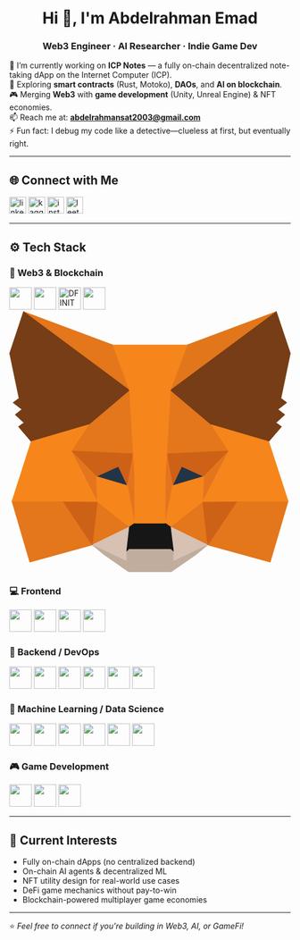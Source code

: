 <h1 align="center">Hi 👋, I'm Abdelrahman Emad</h1>
<h3 align="center">Web3 Engineer · AI Researcher · Indie Game Dev</h3>

🔭 I’m currently working on **ICP Notes** — a fully on-chain decentralized note-taking dApp on the Internet Computer (ICP).  
🌱 Exploring **smart contracts** (Rust, Motoko), **DAOs**, and **AI on blockchain**.  
🎮 Merging **Web3** with **game development** (Unity, Unreal Engine) & NFT economies.  
📫 Reach me at: **abdelrahmansat2003@gmail.com**  
⚡ Fun fact: I debug my code like a detective—clueless at first, but eventually right.

---

## 🌐 Connect with Me
<p align="left">
  <a href="https://linkedin.com/in/abdelrahman emad" target="blank"><img src="https://cdn.jsdelivr.net/gh/devicons/devicon/icons/linkedin/linkedin-original.svg" alt="linkedin" width="30" /></a>
  <a href="https://kaggle.com/abdelrahman emad" target="blank"><img src="https://cdn.jsdelivr.net/gh/devicons/devicon/icons/kaggle/kaggle-original.svg" alt="kaggle" width="30" /></a>
  <a href="https://instagram.com/n9.6z0" target="blank"><img src="https://cdn.jsdelivr.net/npm/simple-icons@v3/icons/instagram.svg" alt="instagram" width="30" /></a>
  <a href="https://www.leetcode.com/tete404" target="blank"><img src="https://cdn.jsdelivr.net/npm/simple-icons@v3/icons/leetcode.svg" alt="leetcode" width="30" /></a>
</p>

---

## ⚙️ Tech Stack

### 🧠 Web3 & Blockchain
<p align="left">
  <img src="https://cdn.jsdelivr.net/gh/devicons/devicon@latest/icons/rust/rust-line.svg" width="40" /> 
  <img src="https://cryptologos.cc/logos/internet-computer-icp-logo.svg?v=026" width="40" />
  <img src="https://avatars.githubusercontent.com/u/30354616?s=200&v=4" width="40" title="DFINITY / ICP" />
  <img src="https://cdn.jsdelivr.net/gh/devicons/devicon/icons/solidity/solidity-original.svg" width="40" />
  <svg xmlns="http://www.w3.org/2000/svg" viewBox="0 0 507.83 470.86"><defs><style>.a{fill:#e2761b;stroke:#e2761b;}.a,.b,.c,.d,.e,.f,.g,.h,.i,.j{stroke-linecap:round;stroke-linejoin:round;}.b{fill:#e4761b;stroke:#e4761b;}.c{fill:#d7c1b3;stroke:#d7c1b3;}.d{fill:#233447;stroke:#233447;}.e{fill:#cd6116;stroke:#cd6116;}.f{fill:#e4751f;stroke:#e4751f;}.g{fill:#f6851b;stroke:#f6851b;}.h{fill:#c0ad9e;stroke:#c0ad9e;}.i{fill:#161616;stroke:#161616;}.j{fill:#763d16;stroke:#763d16;}</style></defs><title>metamask</title><polygon class="a" points="482.09 0.5 284.32 147.38 320.9 60.72 482.09 0.5"/><polygon class="b" points="25.54 0.5 221.72 148.77 186.93 60.72 25.54 0.5"/><polygon class="b" points="410.93 340.97 358.26 421.67 470.96 452.67 503.36 342.76 410.93 340.97"/><polygon class="b" points="4.67 342.76 36.87 452.67 149.57 421.67 96.9 340.97 4.67 342.76"/><polygon class="b" points="143.21 204.62 111.8 252.13 223.7 257.1 219.73 136.85 143.21 204.62"/><polygon class="b" points="364.42 204.62 286.91 135.46 284.32 257.1 396.03 252.13 364.42 204.62"/><polygon class="b" points="149.57 421.67 216.75 388.87 158.71 343.55 149.57 421.67"/><polygon class="b" points="290.88 388.87 358.26 421.67 348.92 343.55 290.88 388.87"/><polygon class="c" points="358.26 421.67 290.88 388.87 296.25 432.8 295.65 451.28 358.26 421.67"/><polygon class="c" points="149.57 421.67 212.18 451.28 211.78 432.8 216.75 388.87 149.57 421.67"/><polygon class="d" points="213.17 314.54 157.12 298.04 196.67 279.95 213.17 314.54"/><polygon class="d" points="294.46 314.54 310.96 279.95 350.71 298.04 294.46 314.54"/><polygon class="e" points="149.57 421.67 159.11 340.97 96.9 342.76 149.57 421.67"/><polygon class="e" points="348.72 340.97 358.26 421.67 410.93 342.76 348.72 340.97"/><polygon class="e" points="396.03 252.13 284.32 257.1 294.66 314.54 311.16 279.95 350.91 298.04 396.03 252.13"/><polygon class="e" points="157.12 298.04 196.87 279.95 213.17 314.54 223.7 257.1 111.8 252.13 157.12 298.04"/><polygon class="f" points="111.8 252.13 158.71 343.55 157.12 298.04 111.8 252.13"/><polygon class="f" points="350.91 298.04 348.92 343.55 396.03 252.13 350.91 298.04"/><polygon class="f" points="223.7 257.1 213.17 314.54 226.29 382.31 229.27 293.07 223.7 257.1"/><polygon class="f" points="284.32 257.1 278.96 292.87 281.34 382.31 294.66 314.54 284.32 257.1"/><polygon class="g" points="294.66 314.54 281.34 382.31 290.88 388.87 348.92 343.55 350.91 298.04 294.66 314.54"/><polygon class="g" points="157.12 298.04 158.71 343.55 216.75 388.87 226.29 382.31 213.17 314.54 157.12 298.04"/><polygon class="h" points="295.65 451.28 296.25 432.8 291.28 428.42 216.35 428.42 211.78 432.8 212.18 451.28 149.57 421.67 171.43 439.55 215.75 470.36 291.88 470.36 336.4 439.55 358.26 421.67 295.65 451.28"/><polygon class="i" points="290.88 388.87 281.34 382.31 226.29 382.31 216.75 388.87 211.78 432.8 216.35 428.42 291.28 428.42 296.25 432.8 290.88 388.87"/><polygon class="j" points="490.44 156.92 507.33 75.83 482.09 0.5 290.88 142.41 364.42 204.62 468.37 235.03 491.43 208.2 481.49 201.05 497.39 186.54 485.07 177 500.97 164.87 490.44 156.92"/><polygon class="j" points="0.5 75.83 17.39 156.92 6.66 164.87 22.56 177 10.44 186.54 26.34 201.05 16.4 208.2 39.26 235.03 143.21 204.62 216.75 142.41 25.54 0.5 0.5 75.83"/><polygon class="g" points="468.37 235.03 364.42 204.62 396.03 252.13 348.92 343.55 410.93 342.76 503.36 342.76 468.37 235.03"/><polygon class="g" points="143.21 204.62 39.26 235.03 4.67 342.76 96.9 342.76 158.71 343.55 111.8 252.13 143.21 204.62"/><polygon class="g" points="284.32 257.1 290.88 142.41 321.1 60.72 186.93 60.72 216.75 142.41 223.7 257.1 226.09 293.27 226.29 382.31 281.34 382.31 281.74 293.27 284.32 257.1"/></svg>
</p>

### 💻 Frontend
<p align="left">
  <img src="https://cdn.jsdelivr.net/gh/devicons/devicon/icons/react/react-original.svg" width="40" />
  <img src="https://cdn.jsdelivr.net/gh/devicons/devicon/icons/nextjs/nextjs-original.svg" width="40" />
  <img src="https://www.vectorlogo.zone/logos/tailwindcss/tailwindcss-icon.svg" width="40" />
  <img src="https://cdn.jsdelivr.net/gh/devicons/devicon/icons/figma/figma-original.svg" width="40" />
</p>

### 🔧 Backend / DevOps
<p align="left">
  <img src="https://cdn.jsdelivr.net/gh/devicons/devicon/icons/nodejs/nodejs-original.svg" width="40" />
  <img src="https://cdn.jsdelivr.net/gh/devicons/devicon/icons/express/express-original.svg" width="40" />
  <img src="https://cdn.jsdelivr.net/gh/devicons/devicon/icons/mongodb/mongodb-original.svg" width="40" />
  <img src="https://cdn.jsdelivr.net/gh/devicons/devicon/icons/postgresql/postgresql-original.svg" width="40" />
  <img src="https://cdn.jsdelivr.net/gh/devicons/devicon/icons/docker/docker-original.svg" width="40" />
  <img src="https://cdn.jsdelivr.net/gh/devicons/devicon/icons/nginx/nginx-original.svg" width="40" />
</p>

### 🧠 Machine Learning / Data Science
<p align="left">
  <img src="https://cdn.jsdelivr.net/gh/devicons/devicon/icons/python/python-original.svg" width="40" />
  <img src="https://cdn.jsdelivr.net/gh/devicons/devicon/icons/pytorch/pytorch-original.svg" width="40" />
  <img src="https://cdn.jsdelivr.net/gh/devicons/devicon/icons/tensorflow/tensorflow-original.svg" width="40" />
  <img src="https://cdn.jsdelivr.net/gh/devicons/devicon/icons/numpy/numpy-original.svg" width="40" />
  <img src="https://cdn.jsdelivr.net/gh/devicons/devicon/icons/pandas/pandas-original.svg" width="40" />
  <img src="https://seaborn.pydata.org/_images/logo-mark-lightbg.svg" width="40" />
</p>

### 🎮 Game Development
<p align="left">
  <img src="https://cdn.jsdelivr.net/gh/devicons/devicon/icons/unity/unity-original.svg" width="40" />
  <img src="https://cdn.jsdelivr.net/gh/devicons/devicon/icons/unrealengine/unrealengine-original.svg" width="40" />
  <img src="https://cdn.jsdelivr.net/gh/devicons/devicon/icons/blender/blender-original.svg" width="40" />
</p>

---

## 🔭 Current Interests
- Fully on-chain dApps (no centralized backend)
- On-chain AI agents & decentralized ML
- NFT utility design for real-world use cases
- DeFi game mechanics without pay-to-win
- Blockchain-powered multiplayer game economies

---

⭐️ *Feel free to connect if you're building in Web3, AI, or GameFi!*
